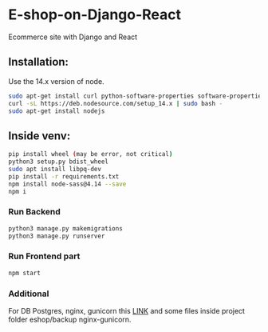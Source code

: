 # E-shop-on-Django-React
Ecommerce site with Django and React

## Installation:
Use the 14.x version of node.

```bash
sudo apt-get install curl python-software-properties software-properties-common
curl -sL https://deb.nodesource.com/setup_14.x | sudo bash -
sudo apt-get install nodejs
```

## Inside venv:
```bash
pip install wheel (may be error, not critical)
python3 setup.py bdist_wheel
sudo apt install libpq-dev
pip install -r requirements.txt
npm install node-sass@4.14 --save
npm i
```

### Run Backend 
```bash
python3 manage.py makemigrations
python3 manage.py runserver
```

### Run Frontend part
```bash
npm start

```

### Additional
For DB Postgres, nginx, gunicorn this [LINK](https://www.digitalocean.com/community/tutorials/how-to-set-up-django-with-postgres-nginx-and-gunicorn-on-ubuntu-18-04-ru) and some files inside project folder eshop/backup nginx-gunicorn. 
